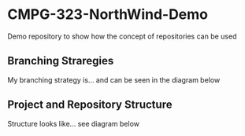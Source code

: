 # CMPG-323-NorthWind-Demo
Demo repository to show how the concept of repositories can be used

## Branching Straregies
My branching strategy is... and can be seen in the diagram below

## Project and Repository Structure
Structure looks like... see diagram below
